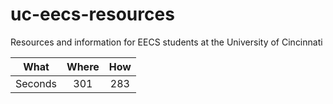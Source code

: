 # uc-eecs-resources
Resources and information for EECS students at the University of Cincinnati

| What | Where  | How  |
| :---:   | :-: | :-: |
| Seconds | 301 | 283 |
